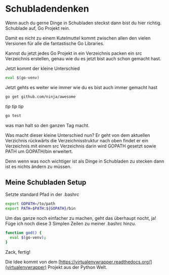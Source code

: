 Schubladendenken
================

Wenn auch du gerne Dinge in Schubladen steckst dann bist du hier richtig. Schublade auf, Go Projekt rein.

Damit es nicht zu einem Kutelmuttel kommt zwischen allen den vielen Versionen für alle die fantastische Go Libraries.

Kannst du jetzt jedes Go Projekt in ein Verzeichnis packen ein src Verzeichnis erstellen, genau wie du es jetzt bist auch schon gemacht hast.

Jetzt kommt der kleine Unterschied

```bash
eval $(go-venv)
```

Jetzt gehts es weiter wie immer wie du es bist auch immer gemacht hast 

```bash
go get github.com/ninja/awesome
```

*tip* *tip* *tip*

```bash
go test
```

was man halt so den ganzen Tag macht.

Was macht dieser kleine Unterschied nun? Er geht von dem aktuellen Verzichnis rückwärts die Verzeichnisstruktur nach oben findet er ein Verzeichnis mit einem src Verzeichnis darin wird GOPATH gesetzt sowie PATH um GOPATH/bin erweitert.

Denn wenn was noch wichtiger ist als Dinge in Schubladen zu stecken dann ist es nichts ändern zu müssen.

Meine Schubladen Setup
----------------------

Setzte standard Pfad in der .bashrc

```bash
export GOPATH=/to/path
export PATH=$PATH:${GOPATH}/bin
```

Um das ganze noch einfacher zu machen, geht das überhaupt nocht, ja! Füge ich noch diese 3 Simplen Zeilen zu meiner .bashrc hinzu.

```bash
function god() {
  eval $(go-venv);
}
```

Zack, fertig!

Die Idee kommt von dem [https://virtualenvwrapper.readthedocs.org/](virtualenvwrapper) Projekt aus der Python Welt.
